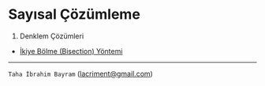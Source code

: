  Sayısal Çözümleme
=================
1. Denklem Çözümleri
  - [İkiye Bölme (Bisection) Yöntemi](https://github.com/lacriment/sayisal-cozumleme/tree/master/ikiye-yarilama-yontemi)


-------------------
`Taha İbrahim Bayram` ([lacriment@gmail.com](mailto:lacriment@gmail.com))
